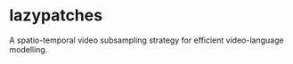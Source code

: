 # lazypatches
A spatio-temporal video subsampling strategy for efficient video-language modelling. 
